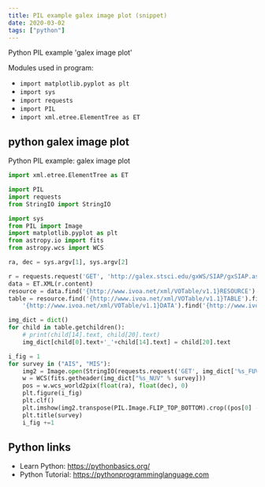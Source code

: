 ```yaml
---
title: PIL example galex image plot (snippet)
date: 2020-03-02
tags: ["python"]
---
```

Python PIL example 'galex image plot'


Modules used in program: 
* `import matplotlib.pyplot as plt`
* `import sys`
* `import requests`
* `import PIL`
* `import xml.etree.ElementTree as ET`

## python galex image plot

Python PIL example: galex image plot

```python
import xml.etree.ElementTree as ET

import PIL
import requests
from StringIO import StringIO

import sys
from PIL import Image
import matplotlib.pyplot as plt
from astropy.io import fits
from astropy.wcs import WCS

ra, dec = sys.argv[1], sys.argv[2]

r = requests.request('GET', 'http://galex.stsci.edu/gxWS/SIAP/gxSIAP.aspx?POS=%s,%s&SIZE=0.1' % (ra, dec))
data = ET.XML(r.content)
resource = data.find('{http://www.ivoa.net/xml/VOTable/v1.1}RESOURCE')
table = resource.find('{http://www.ivoa.net/xml/VOTable/v1.1}TABLE').find(
    '{http://www.ivoa.net/xml/VOTable/v1.1}DATA').find('{http://www.ivoa.net/xml/VOTable/v1.1}TABLEDATA')

img_dict = dict()
for child in table.getchildren():
    # print(child[14].text, child[20].text)
    img_dict[child[0].text+'_'+child[14].text] = child[20].text

i_fig = 1
for survey in ("AIS", "MIS"):
    img2 = Image.open(StringIO(requests.request('GET', img_dict['%s_FUV+NUV' % survey]).content))
    w = WCS(fits.getheader(img_dict["%s_NUV" % survey]))
    pos = w.wcs_world2pix(float(ra), float(dec), 0)
    plt.figure(i_fig)
    plt.clf()
    plt.imshow(img2.transpose(PIL.Image.FLIP_TOP_BOTTOM).crop((pos[0] - 67, pos[1] - 67, pos[0] + 67, pos[1] + 67)))
    plt.title(survey)
    i_fig +=1


```

## Python links

- Learn Python: https://pythonbasics.org/
- Python Tutorial: https://pythonprogramminglanguage.com
